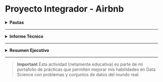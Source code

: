 # Proyecto Integrador - Airbnb

<details>
 
  **<summary>Pautas</summary>**  
<div id='id0' /> 
Módulo 5: Data Analytics
Instructor: Mario Esteban Suaza Medina
 
**El objetivo de este trabajo práctico es aplicar los conceptos y técnicas aprendidos en el modulo para realizar un análisis exploratorio y descriptivo de un conjunto de datos reales.**

Para realizar el trabajo práctico se deberá seguir los siguientes pasos:

1. Descargar archivos con los datos [indicar la fuente o el enlace].
2. Importar los datos en un la herramienta que deseen utilizar (Power Bi, Python)
3. Realizar una limpieza y validación preliminar de los datos, identificando y tratando posibles valores faltantes, erróneos o atípicos.
4. Realizar un análisis exploratorio de los datos, utilizando los conceptos aprendidos sobe dataviz y estadística para describir las variables y sus relaciones.
5. Responder a las preguntas que plantea el negocio sobre el dataset elegido.
6. Elaborar un texto con las conclusiones de los resultados del análisis, incluyendo una introducción, una descripción de los datos, algunas respuestas a las preguntas planteadas, y unas conclusiones finales.

### AirBnB

![N|Solid](https://piernine.co/wp-content/uploads/elementor/thumbs/Airbnb-red-lrg-1080x675-1-ph818omam1mv695ypg24xjogcbkjrurf7dgvyjglnk.jpeg)

El objetivo que se busca con el análisis de los datos seleccionados es realizar una análisis exploratorio de tipo descriptivo para entender el negocio de airbnb. 
En base al análisis descriptivo encontrar oportunidades de inversión que puedan ser capitalizadas utilizando dicho modelo de negocio.

#### Preguntas 

* ¿Qué podemos describir con los datasets acerca del negocio de airbnb?
* ¿Cuál es la mejor forma de invertir en AirBnb?
* ¿Cómo se compara con otras alternativas de inversión?
* Si presentamos nuestras conclusiones a un grupo inversor: ¿Qué propuestas le haríamos?
* ¿En donde sugerimos invertir?
* ¿En qué tipo de propiedad?

#### Recursos
| Archivo
| ------ 
| calendar.csv: (incluye datos de ocupación, precio, etc.)  
| listings.csv: Detalle de cada operación de Listing (incluye datos descriptivos de la vivienda (ambientes, host, noches mínimas y máximas, cantidad de reviews)
| reviews.csv Datos de review de los usuarios.

[Ir a las pautas](#id0)
</details>

---

<details>
 
  **<summary>Informe Técnico</summary>**  
<div id='id00' /> 


**Índice**
1. [Recopilación de datos](#idIT1)
2. [Preparación de datos](#idIT2)
3. [Introducción de datos](#idIT3)
4. [Procesamiento / limpieza de datos](#idIT4)
5. [Interpretación de datos](#idIT5)
6. [Almacenamiento de datos](#idIT6)


<div id='idIT1' />
  
### Recopilación de datos (Data collection)
Las fuentes de datos fueron suministrada por #Henry en archivos csv, los cuales se descargaron a través de la plataforma students.

La tarea se centrará en datos históricos.

[Ir al índice del Informe Técnico](#id00)

<div id='idIT2' />
  
### Preparación de datos (Data preparation)
Texto del segundo apartado
[Ir al índice del Informe Técnico](#id00)
  
<div id='idIT3' />
  
### Introducción de datos (Data entry)
Texto del segundo apartado
[Ir al índice del Informe Técnico](#id00)

<div id='idIT4' />
  
### Procesamiento / limpieza de datos (Data processing/cleaning)
Texto del segundo apartado
[Ir al índice del Informe Técnico](#id00)

<div id='idIT5' />
  
### Interpretación de datos (Data interpretation)
Texto del segundo apartado
[Ir al índice del Informe Técnico](#id00)

<div id='idIT6' />
  
### Almacenamiento de datos (Data storage)
Texto del segundo apartado
[Ir al índice del Informe Técnico](#id00)

</details>

---

<details>
 
  **<summary>Resumen Ejecutivo</summary>**  
<div id='id000' /> 
 
**Índice**
1. [Recopilación de datos](#idRE1)
2. [Preparación de datos](#idRE2)
3. [Introducción de datos](#idRE3)
4. [Procesamiento / limpieza de datos](#idRE4)
5. [Interpretación de datos](#idRE5)
6. [Almacenamiento de datos](#idRE6)


<div id='idRE1' />
  
### Recopilación de datos (Data collection)
Texto del primer apartado
[Ir al índice del Resumen Ejecutivo](#id000)

</details>

---

> **Important** 
> Esta actividad (netamente educativa) es parte de mi portafolio de prácticas que permiten mejorar mis habilidades en Data Science con problemas y conjuntos de datos del mundo real.
